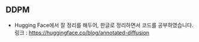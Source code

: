 ## DDPM

- Hugging Face에서 잘 정리를 해두어, 한글로 정리하면서 코드를 공부하였습니다. 
링크 : https://huggingface.co/blog/annotated-diffusion
